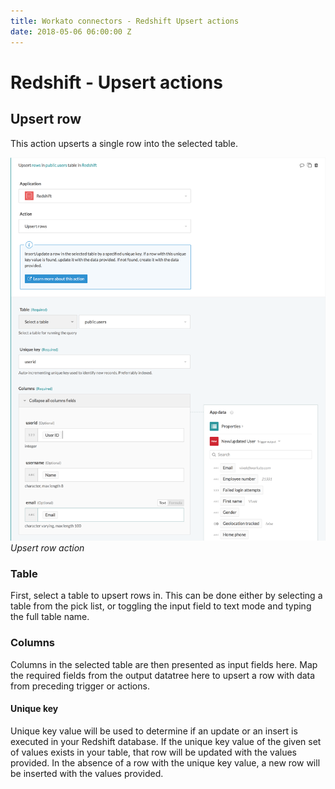 ```yaml
---
title: Workato connectors - Redshift Upsert actions
date: 2018-05-06 06:00:00 Z
---
```


# Redshift - Upsert actions

## Upsert row
This action upserts a single row into the selected table.

![Upsert row action](/assets/images/redshift/upsert-row-action.png)
*Upsert row action*

### Table
First, select a table to upsert rows in. This can be done either by selecting a table from the pick list, or toggling the input field to text mode and typing the full table name.

### Columns
Columns in the selected table are then presented as input fields here. Map the required fields from the output datatree here to upsert a row with data from preceding trigger or actions.

#### Unique key
Unique key value will be used to determine if an update or an insert is executed in your Redshift database. If the unique key value of the given set of values exists in your table, that row will be updated with the values provided. In the absence of a row with the unique key value, a new row will be inserted with the values provided.
